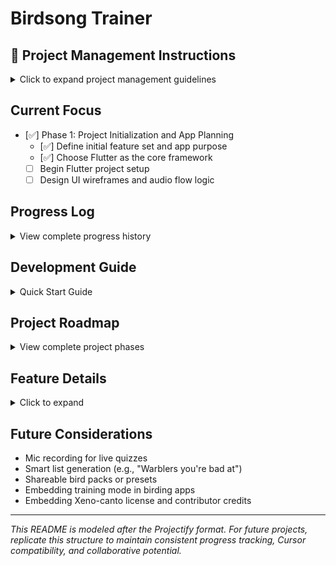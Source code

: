 # Birdsong Trainer

## 🚨 Project Management Instructions
<details>
<summary>Click to expand project management guidelines</summary>

**IMPORTANT**: This README is a living document managed by Projectify and Cursor.
To maintain compatibility and effectiveness:
1. Do not modify the structure of special sections (marked with 🚨)
2. Keep all Cursor-specific metadata intact
3. Update the Progress Log with every significant change
4. Use the provided section templates for new content
5. Maintain the established heading hierarchy
</details>

## Current Focus
- [✅] Phase 1: Project Initialization and App Planning
  - [✅] Define initial feature set and app purpose
  - [✅] Choose Flutter as the core framework
  - [ ] Begin Flutter project setup
  - [ ] Design UI wireframes and audio flow logic

## Progress Log
<details>
<summary>View complete progress history</summary>

### 2025-04-10
- Phase: Phase 1 - Project Initialization and App Planning
- Work completed:
  - Defined primary goals of the birdsong training app
  - Decided to use Flutter for web and mobile support
  - Established key features including playback modes, species/group filtering, and audio randomization
- Next steps:
  - Set up initial Flutter app structure
  - Create placeholder UI for species selection and audio control
  - Import and test audio playback with just_audio
- Notes/Challenges:
  - Considering backend storage for sounds and playlists
  - Will explore Xeno-canto API and local file caching
</details>

## Development Guide
<details>
<summary>Quick Start Guide</summary>

### Dependencies

#### Core Flutter Packages (planned)
```yaml
  just_audio: ^0.9.33
  provider: ^6.1.0
  flutter_riverpod: ^2.3.6
  flutter_sound: ^9.2.13
  path_provider: ^2.1.1
```

#### Setup
1. Install Flutter SDK and run:
   ```bash
   flutter doctor
   ```

2. Create new Flutter app:
   ```bash
   flutter create birdsong_trainer
   cd birdsong_trainer
   ```

3. Add dependencies to `pubspec.yaml`

4. Run app on desired platform:
   ```bash
   flutter run -d chrome   # for web
   flutter run -d android  # for Android device
   flutter run -d ios      # for iOS
   ```
</details>

## Project Roadmap
<details>
<summary>View complete project phases</summary>

### Phase 1: Foundation & Planning
- [✅] Project idea and scope definition
- [✅] Tool and framework selection (Flutter)
- [ ] App skeleton creation (routing, state management)
- [ ] Audio playback proof-of-concept
- [ ] Create example dataset of 5 bird calls

### Phase 2: Core Functionality
- [ ] Audio Player UI
  - Play/pause, skip, replay
  - Show species name
- [ ] Playback Modes
  - Single sound
  - Pairs (A then B)
  - Triplets
- [ ] Snippet Logic
  - Full song or 10s clip
  - Store/preprocess snippets

### Phase 3: Bird List & User Controls
- [ ] Species/group selector UI
- [ ] User playlist creation
- [ ] Shuffle/repeat logic

### Phase 4: Progress and Testing
- [ ] Feedback buttons ("I got it right", "wrong")
- [ ] Mark birds as "known" or "practice more"
- [ ] Log response time and accuracy
- [ ] Optional scorekeeping mode

### Phase 5: Media & Offline Support
- [ ] Cloud audio (Xeno-canto or Firebase)
- [ ] Offline caching for audio files
- [ ] Optional spectrogram display

### Phase 6: Advanced Features (Stretch Goals)
- [ ] Mic input for field ID
- [ ] Spectrogram-based guessing
- [ ] Flashcard quiz mode
- [ ] AI-generated hints or descriptions
</details>

## Feature Details
<details>
<summary>Click to expand</summary>

### Modes
- **Single Call Mode**: One song plays, user guesses.
- **Pair Mode**: Two back-to-back songs, user identifies both.
- **Triplet Mode**: Three songs for harder training.

### Clip Control
- User can toggle between full song or 10-second clips
- Randomized clip start (for realism)

### Group & Species Selection
- Filterable by:
  - Region (e.g., Northeast US)
  - Family (e.g., Warblers)
  - Difficulty (custom tag or metadata)

### Custom List Creation
- Add/remove birds to practice playlist
- Save/load training sets

### User Feedback
- Clickable “Correct / Incorrect” tracker
- App adjusts frequency of species based on user accuracy
</details>

## Future Considerations
- Mic recording for live quizzes
- Smart list generation (e.g., "Warblers you're bad at")
- Shareable bird packs or presets
- Embedding training mode in birding apps
- Embedding Xeno-canto license and contributor credits

---

_This README is modeled after the Projectify format. For future projects, replicate this structure to maintain consistent progress tracking, Cursor compatibility, and collaborative potential._

